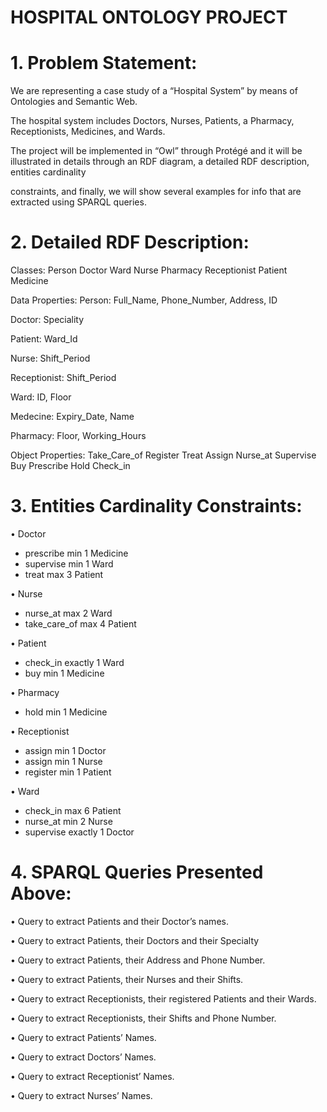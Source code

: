 # HOSPITAL ONTOLOGY PROJECT

# 1.	Problem Statement:

We are representing a case study of a “Hospital System” by means of Ontologies and Semantic Web.

The hospital system includes Doctors, Nurses, Patients, a Pharmacy, Receptionists, Medicines, and Wards. 

The project will be implemented in “Owl” through Protégé and it will be illustrated in details through an RDF diagram, a detailed RDF description, entities cardinality

constraints, and finally, we will show several examples for info that are extracted using SPARQL queries. 


# 2.	Detailed RDF Description:

Classes:
Person
Doctor 
Ward 
Nurse 
Pharmacy
Receptionist 
Patient
Medicine

Data Properties:
Person: Full_Name, Phone_Number, Address, ID

Doctor: Speciality

Patient: Ward_Id

Nurse: Shift_Period 

Receptionist: Shift_Period

Ward: ID, Floor

Medecine: Expiry_Date, Name

Pharmacy: Floor, Working_Hours

Object Properties:
Take_Care_of
Register
Treat
Assign
Nurse_at
Supervise
Buy
Prescribe
Hold
Check_in


# 3.	Entities Cardinality Constraints:


•	Doctor
-	prescribe min 1 Medicine
-	supervise min 1 Ward
-	treat max 3 Patient


•	Nurse
-	nurse_at max 2 Ward
-	take_care_of max 4 Patient

•	Patient
-	check_in exactly 1 Ward
-	buy min 1 Medicine

•	Pharmacy
-	hold min 1 Medicine


•	Receptionist
-	assign min 1 Doctor
-	assign min 1 Nurse
-	register min 1 Patient 


•	Ward
-	check_in max 6 Patient
-	nurse_at min 2 Nurse
-	supervise exactly 1 Doctor





# 4.	SPARQL Queries Presented Above:

•	Query to extract Patients and their Doctor’s names.

•	Query to extract Patients, their Doctors and their Specialty

•	Query to extract Patients, their Address and Phone Number.

•	Query to extract Patients, their Nurses and their Shifts.

•	Query to extract Receptionists, their registered Patients and their Wards.

•	Query to extract Receptionists, their Shifts and Phone Number.

•	Query to extract Patients’ Names.

•	Query to extract Doctors’ Names.

•	Query to extract Receptionist’ Names.

•	Query to extract Nurses’ Names.
